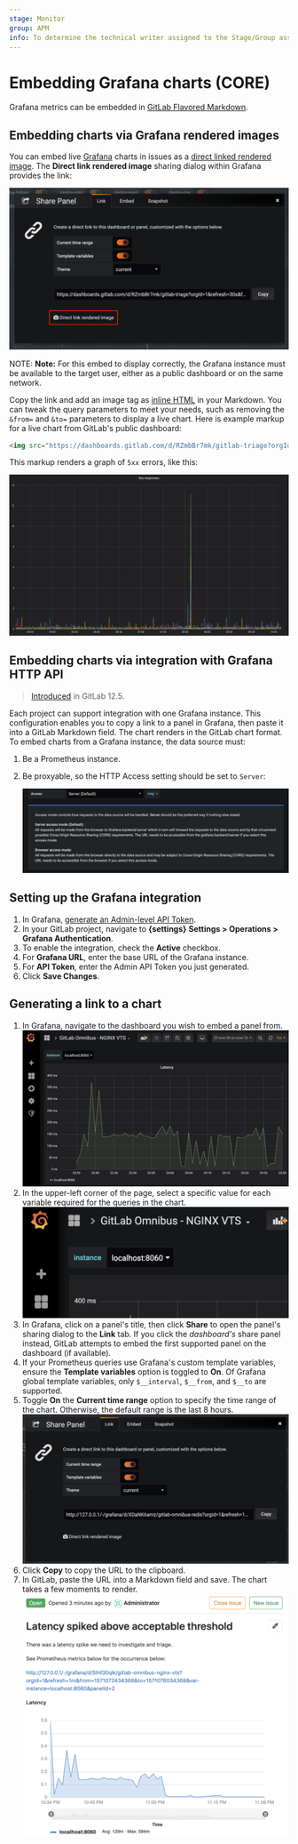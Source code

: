 ```yaml
---
stage: Monitor
group: APM
info: To determine the technical writer assigned to the Stage/Group associated with this page, see https://about.gitlab.com/handbook/engineering/ux/technical-writing/#designated-technical-writers
---
```


# Embedding Grafana charts **(CORE)**

Grafana metrics can be embedded in [GitLab Flavored Markdown](../../user/markdown.md).

## Embedding charts via Grafana rendered images

You can embed live [Grafana](https://docs.gitlab.com/omnibus/settings/grafana.html)
charts in issues as a
[direct linked rendered image](https://grafana.com/docs/grafana/latest/reference/share_panel/#direct-link-rendered-image).
The **Direct link rendered image** sharing dialog within Grafana provides the link:

![Grafana Direct Linked Rendered Image](../../user/project/integrations/img/grafana_live_embed.png)

NOTE: **Note:**
For this embed to display correctly, the Grafana instance must be available to the
target user, either as a public dashboard or on the same network.

Copy the link and add an image tag as [inline HTML](../../user/markdown.md#inline-html)
in your Markdown. You can tweak the query parameters to meet your needs, such as
removing the `&from=` and `&to=` parameters to display a live chart. Here is example
markup for a live chart from GitLab's public dashboard:

```html
<img src="https://dashboards.gitlab.com/d/RZmbBr7mk/gitlab-triage?orgId=1&refresh=30s&var-env=gprd&var-environment=gprd&var-prometheus=prometheus-01-inf-gprd&var-prometheus_app=prometheus-app-01-inf-gprd&var-backend=All&var-type=All&var-stage=main&from=1580444107655&to=1580465707655"/>
```

This markup renders a graph of `5xx` errors, like this:

![Grafana dashboard embedded preview](../../user/project/integrations/img/grafana_embedded.png)

## Embedding charts via integration with Grafana HTTP API

> [Introduced](https://gitlab.com/gitlab-org/gitlab/-/issues/31376) in GitLab 12.5.

Each project can support integration with one Grafana instance. This configuration
enables you to copy a link to a panel in Grafana, then paste it into a GitLab Markdown
field. The chart renders in the GitLab chart format. To embed charts
from a Grafana instance, the data source must:

1. Be a Prometheus instance.
1. Be proxyable, so the HTTP Access setting should be set to `Server`:

   ![HTTP Proxy Access](../../user/project/integrations/img/http_proxy_access_v12_5.png)

## Setting up the Grafana integration

1. In Grafana, [generate an Admin-level API Token](https://grafana.com/docs/grafana/latest/http_api/auth/#create-api-token).
1. In your GitLab project, navigate to **{settings}** **Settings > Operations > Grafana Authentication**.
1. To enable the integration, check the **Active** checkbox.
1. For **Grafana URL**, enter the base URL of the Grafana instance.
1. For **API Token**, enter the Admin API Token you just generated.
1. Click **Save Changes**.

## Generating a link to a chart

1. In Grafana, navigate to the dashboard you wish to embed a panel from.
   ![Grafana Metric Panel](../../user/project/integrations/img/grafana_panel_v12_5.png)
1. In the upper-left corner of the page, select a specific value for each variable
   required for the queries in the chart.
   ![Select Query Variables](../../user/project/integrations/img/select_query_variables_v12_5.png)
1. In Grafana, click on a panel's title, then click **Share** to open the panel's
   sharing dialog to the **Link** tab. If you click the _dashboard's_ share panel
   instead, GitLab attempts to embed the first supported panel on the dashboard (if available).
1. If your Prometheus queries use Grafana's custom template variables, ensure the
   **Template variables** option is toggled to **On**. Of Grafana global template
   variables, only `$__interval`, `$__from`, and `$__to` are supported.
1. Toggle **On** the **Current time range** option to specify the time range of
   the chart. Otherwise, the default range is the last 8 hours.
   ![Grafana Sharing Dialog](../../user/project/integrations/img/grafana_sharing_dialog_v12_5.png)
1. Click **Copy** to copy the URL to the clipboard.
1. In GitLab, paste the URL into a Markdown field and save. The chart takes a few
   moments to render.
   ![GitLab Rendered Grafana Panel](../../user/project/integrations/img/rendered_grafana_embed_v12_5.png)
